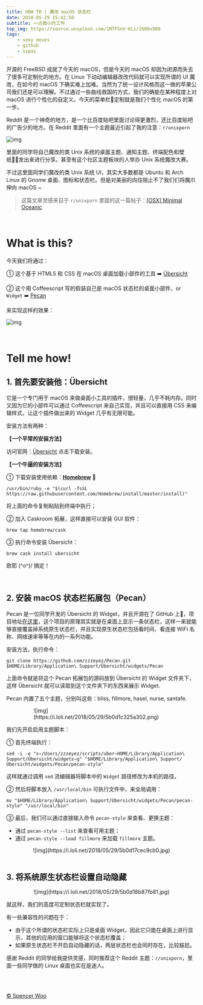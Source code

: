 ```yaml
---
title: HOW TO | 魔改 macOS 状态栏
date: 2018-05-29 15:42:50
subtitle: 一点微小的工作
top_img: https://source.unsplash.com/1NTFSnV-KLs/1600x900
tags:
    - sexy moves
    - github
    - sspai
---
```


开源的 FreeBSD 成就了今天的 macOS，但是今天的 macOS 却因为闭源而失去了很多可定制化的地方。在 Linux 下动动编辑器改改代码就可以实现所谓的 UI 魔改，在如今的 macOS 下确实难上加难。当然为了统一设计风格而这一做的苹果公司我们还是可以理解。不过通过一些曲线救国的方式，我们的确能在某种程度上对 macOS 进行个性化的自定义。今天的菜单栏定制就是我们个性化 macOS 的第一步。

Reddit 是一个神奇的地方，是一个比百度贴吧里面讨论得更激烈，还比百度贴吧的广告少的地方。在 Reddit 里面有一个主题最近引起了我的注意：`r/unixporn`

![img](https://i.loli.net/2018/05/29/5b0d08c21ffbb.jpg)

里面的同学将自己魔改的类 Unix 系统的桌面主题、通知主题、终端配色和壁纸发出来进行分享。甚至有这个社区主题板块的人举办 Unix 系统魔改大赛。

不过这里面同学们魔改的类 Unix 系统 UI，其实大多数都是 Ubuntu 和 Arch Linux 的 Gnome 桌面、图标和状态栏。但是对美丽的向往阻止不了我们们将魔爪伸向 macOS ~

> 这篇文章灵感来自于 `r/unixporn` 里面的这一篇帖子：[[OSX] Minimal Oceanic](https://www.reddit.com/r/unixporn/comments/8mbn7g/osx_minimal_oceanic/)

<br>

# What is this?

今天我们将通过：

① 这个基于 HTML5 和 CSS 在 macOS 桌面加载小部件的工具 :arrow_right: [Übersicht](http://tracesof.net/uebersicht/)

② 这个用 Coffeescript 写的假装自己是 macOS 状态栏的桌面小部件，or `Widget` :arrow_right: [Pecan](https://github.com/zzzeyez/Pecan)

来实现这样的效果：

![img](https://i.loli.net/2018/06/04/5b15089cdae60.jpg)

<br>

# Tell me how!

## 1. 首先要安装他：Übersicht

 它是一个专门用于 macOS 来做桌面小工具的插件，很轻量，几乎不耗内存。同时又因为它的小部件可以通过 Coffeescript 来自己实现，并且可以直接用 CSS 来编辑样式，让这个插件做出来的 Widget 几乎有无限可能。

安装方法有两种：

**【一个平常的安装方法】**

访问官网：[Übersicht](http://tracesof.net/uebersicht/) 点击下载安装。

**【一个牛逼的安装方法】**

① 下载安装使用依赖：[**Homebrew**](https://brew.sh/) :beer:

```shell
/usr/bin/ruby -e "$(curl -fsSL https://raw.githubusercontent.com/Homebrew/install/master/install)"
```

将上面的命令复制粘贴到终端中执行；

② 加入 Caskroom 拓展，这样直接可以安装 GUI 软件：

```shell
brew tap homebrew/cask
```

③ 执行命令安装 Übersicht：

```shell
brew cask install ubersicht
```

欧耶 \(^o^)/ 搞定！

<br>

## 2. 安装 macOS 状态栏拓展包（Pecan）

Pecan 是一位同学开发的 Übersicht 的 Widget，并且开源在了 GitHub 上，项目地址[在这里](https://github.com/zzzeyez/Pecan)，这个项目的原理其实就是在桌面上显示一条状态栏，这样一来就能够直接覆盖掉系统原生状态栏，并且实现原生状态栏包括看时间、看连接 WiFi 名称、网络速率等等在内的一系列功能。

安装方法，执行命令：

```shell
git clone https://github.com/zzzeyez/Pecan.git $HOME/Library/Application\ Support/Übersicht/widgets/Pecan
```

上面命令就是将这个 Pecan 拓展包的源码放到 Übersicht 的 Widget 文件夹下，这样 Übersicht 就可以读取到这个文件夹下的东西来展示 Widget.

Pecan 内置了五个主题，分别叫这些：bliss, fillmore, hasel, nurse, santafe.

<div style="width:360px; display:block; margin:0 auto;">![img](https://i.loli.net/2018/05/29/5b0d1c325a302.png)</div>

我们先开启启用主题脚本：

① 首先终端执行：

```shell
sed -i -e "s~/Users/zzzeyez/scripts/uber~HOME/Library/Application\ Support/Übersicht/widgets~g" "$HOME/Library/Application\ Support/Übersicht/widgets/Pecan/pecan-style"
```

这样就通过调用 `sed` 流编辑器将脚本中的 `Widget` 路径修改为本机的路径。

② 然后将脚本放入 `/usr/local/bin` 可执行文件中，来全局调用：

```shell
mv "$HOME/Library/Application\ Support/Übersicht/widgets/Pecan/pecan-style" "/usr/local/bin"
```

③ 最后，我们可以通过直接输入命令 `pecan-style` 来查看、更换主题：

- 通过 `pecan-style --list` 来查看可用主题；
- 通过 `pecan-style --load fillmore` 来加载 `fillmore` 主题。

<div align="center">![img](https://i.loli.net/2018/05/29/5b0d17cec9cb0.jpg)</div>

<br>

## 3. 将系统原生状态栏设置自动隐藏

<div align="center">![img](https://i.loli.net/2018/05/29/5b0d18b87fb81.jpg)</div>

就这样，我们的高度可定制状态栏就实现了。

有一些兼容性的问题在于：

- 由于这个所谓的状态栏实际上只是桌面 Widget，因此它只能在桌面上进行显示，其他的应用的窗口能够将这个状态栏覆盖；
- 如果原生状态栏不开启自动隐藏的话，两层状态栏也会同时存在，比较尴尬。

感谢 Reddit 的同学给我提供灵感，同时推荐这个 Reddit 主题：`r/unixporn`，里面一些同学做的 Linux 桌面也实在是迷人。

<br>

<br>

[© Spencer Woo](https://spencerwoo.com)